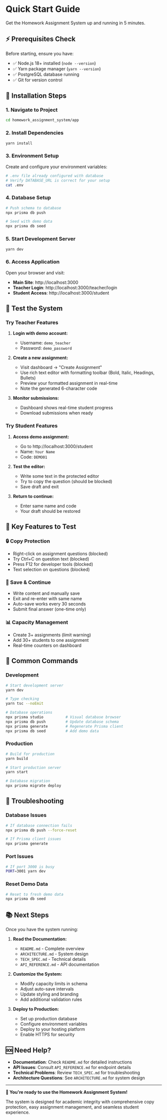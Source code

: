 
# Quick Start Guide

Get the Homework Assignment System up and running in 5 minutes.

## ⚡ Prerequisites Check

Before starting, ensure you have:
- ✅ Node.js 18+ installed (`node --version`)
- ✅ Yarn package manager (`yarn --version`)
- ✅ PostgreSQL database running
- ✅ Git for version control

## 🚀 Installation Steps

### 1. Navigate to Project
```bash
cd homework_assignment_system/app
```

### 2. Install Dependencies
```bash
yarn install
```

### 3. Environment Setup
Create and configure your environment variables:
```bash
# .env file already configured with database
# Verify DATABASE_URL is correct for your setup
cat .env
```

### 4. Database Setup
```bash
# Push schema to database
npx prisma db push

# Seed with demo data
npx prisma db seed
```

### 5. Start Development Server
```bash
yarn dev
```

### 6. Access Application
Open your browser and visit:
- **Main Site**: http://localhost:3000
- **Teacher Login**: http://localhost:3000/teacher/login
- **Student Access**: http://localhost:3000/student

## 🧪 Test the System

### Try Teacher Features
1. **Login with demo account:**
   - Username: `demo_teacher`
   - Password: `demo_password`

2. **Create a new assignment:**
   - Visit dashboard → "Create Assignment"
   - Use rich text editor with formatting toolbar (Bold, Italic, Headings, Bullets)
   - Preview your formatted assignment in real-time
   - Note the generated 6-character code

3. **Monitor submissions:**
   - Dashboard shows real-time student progress
   - Download submissions when ready

### Try Student Features  
1. **Access demo assignment:**
   - Go to http://localhost:3000/student
   - Name: `Your Name`
   - Code: `DEMO01`

2. **Test the editor:**
   - Write some text in the protected editor
   - Try to copy the question (should be blocked)
   - Save draft and exit

3. **Return to continue:**
   - Enter same name and code
   - Your draft should be restored

## 🎯 Key Features to Test

### 🔒 Copy Protection
- Right-click on assignment questions (blocked)
- Try Ctrl+C on question text (blocked)
- Press F12 for developer tools (blocked)
- Text selection on questions (blocked)

### 💾 Save & Continue
- Write content and manually save
- Exit and re-enter with same name
- Auto-save works every 30 seconds
- Submit final answer (one-time only)

### 📊 Capacity Management
- Create 3+ assignments (limit warning)
- Add 30+ students to one assignment
- Real-time counters on dashboard

## 🔧 Common Commands

### Development
```bash
# Start development server
yarn dev

# Type checking
yarn tsc --noEmit

# Database operations
npx prisma studio          # Visual database browser
npx prisma db push         # Update database schema
npx prisma generate        # Regenerate Prisma client
npx prisma db seed         # Add demo data
```

### Production
```bash
# Build for production
yarn build

# Start production server  
yarn start

# Database migration
npx prisma migrate deploy
```

## 🐛 Troubleshooting

### Database Issues
```bash
# If database connection fails
npx prisma db push --force-reset

# If Prisma client issues
npx prisma generate
```

### Port Issues
```bash
# If port 3000 is busy
PORT=3001 yarn dev
```

### Reset Demo Data
```bash
# Reset to fresh demo data
npx prisma db seed
```

## 📚 Next Steps

Once you have the system running:

1. **Read the Documentation:**
   - `README.md` - Complete overview
   - `ARCHITECTURE.md` - System design
   - `TECH_SPEC.md` - Technical details
   - `API_REFERENCE.md` - API documentation

2. **Customize the System:**
   - Modify capacity limits in schema
   - Adjust auto-save intervals
   - Update styling and branding
   - Add additional validation rules

3. **Deploy to Production:**
   - Set up production database
   - Configure environment variables
   - Deploy to your hosting platform
   - Enable HTTPS for security

## 🆘 Need Help?

- **Documentation**: Check `README.md` for detailed instructions
- **API Issues**: Consult `API_REFERENCE.md` for endpoint details
- **Technical Problems**: Review `TECH_SPEC.md` for troubleshooting
- **Architecture Questions**: See `ARCHITECTURE.md` for system design

---

**🎉 You're ready to use the Homework Assignment System!**

The system is designed for academic integrity with comprehensive copy protection, easy assignment management, and seamless student experience.
